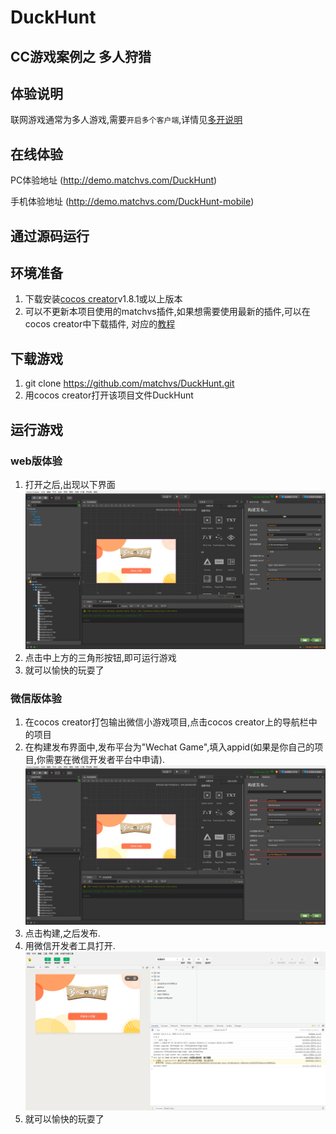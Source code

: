 # DuckHunt

## CC游戏案例之 多人狩猎

## 体验说明

联网游戏通常为多人游戏,需要`开启多个客户端`,详情见[多开说明](http://www.matchvs.com/service?page=MultipleIdentities)

## 在线体验
PC体验地址 (http://demo.matchvs.com/DuckHunt)

手机体验地址 (http://demo.matchvs.com/DuckHunt-mobile)

## 通过源码运行
## 环境准备

1. 下载安装[cocos creator](http://www.cocos.com/download)v1.8.1或以上版本
2. 可以不更新本项目使用的matchvs插件,如果想需要使用最新的插件,可以在cocos creator中下载插件,
对应的[教程](http://www.matchvs.com/service?page=creatorStart)

## 下载游戏

1. git clone https://github.com/matchvs/DuckHunt.git
2. 用cocos creator打开该项目文件DuckHunt

## 运行游戏

###  web版体验

1. 打开之后,出现以下界面
![snipaste20180713_103502.png](./screenshot/snipaste20180713_103502.png)
2. 点击中上方的三角形按钮,即可运行游戏
3. 就可以愉快的玩耍了 

###  微信版体验

1. 在cocos creator打包输出微信小游戏项目,点击cocos creator上的导航栏中的项目
2. 在构建发布界面中,发布平台为"Wechat Game",填入appid(如果是你自己的项目,你需要在微信开发者平台中申请).
![snipaste20180713_103639.png](./screenshot/snipaste20180713_103639.png)
3. 点击构建,之后发布.
4. 用微信开发者工具打开.
![snipaste20180713_103906.png](./screenshot/snipaste20180713_103906.png)
5. 就可以愉快的玩耍了 
